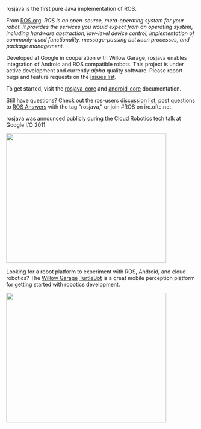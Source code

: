 rosjava is the first pure Java implementation of ROS.

From [ROS.org](http://www.ros.org/wiki/): _ROS is an open-source, meta-operating system for your robot. It provides the services you would expect from an operating system, including hardware abstraction, low-level device control, implementation of commonly-used functionality, message-passing between processes, and package management._

Developed at Google in cooperation with Willow Garage, rosjava enables integration of Android and ROS compatible robots. This project is under active development and currently _alpha_ quality software. Please report bugs and feature requests on the [issues list](http://code.google.com/p/rosjava/issues/list).

To get started, visit the [rosjava\_core](http://docs.rosjava.googlecode.com/hg/rosjava_core/html/index.html) and [android\_core](http://docs.rosjava.googlecode.com/hg/android_core/html/index.html) documentation.

Still have questions? Check out the ros-users [discussion list](https://code.ros.org/mailman/listinfo/ros-users), post questions to [ROS Answers](http://answers.ros.org/questions/) with the tag "rosjava," or join #ROS on irc.oftc.net.

rosjava was announced publicly during the Cloud Robotics tech talk at Google I/O 2011.

<a href='http://www.youtube.com/watch?feature=player_embedded&v=FxXBUp-4800' target='_blank'><img src='http://img.youtube.com/vi/FxXBUp-4800/0.jpg' width='425' height=344 /></a>

Looking for a robot platform to experiment with ROS, Android, and cloud robotics? The [Willow Garage](http://www.willowgarage.com/) [TurtleBot](http://www.willowgarage.com/turtlebot) is a great mobile perception platform for getting started with robotics development.

<a href='http://www.youtube.com/watch?feature=player_embedded&v=MOEjL8JDvd0' target='_blank'><img src='http://img.youtube.com/vi/MOEjL8JDvd0/0.jpg' width='425' height=344 /></a>